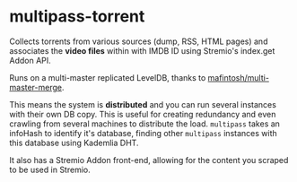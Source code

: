 # multipass-torrent

Collects torrents from various sources (dump, RSS, HTML pages) and associates the **video files** within with IMDB ID using Stremio's index.get Addon API.

Runs on a multi-master replicated LevelDB, thanks to [mafintosh/multi-master-merge](http://github.com/mafintosh/multi-master-merge).

This means the system is **distributed** and you can run several instances with their own DB copy. This is useful for creating redundancy and even crawling from several machines to distribute the load. 
``multipass`` takes an infoHash to identify it's database, finding other ``multipass`` instances with this database using Kademlia DHT.

It also has a Stremio Addon front-end, allowing for the content you scraped to be used in Stremio.
